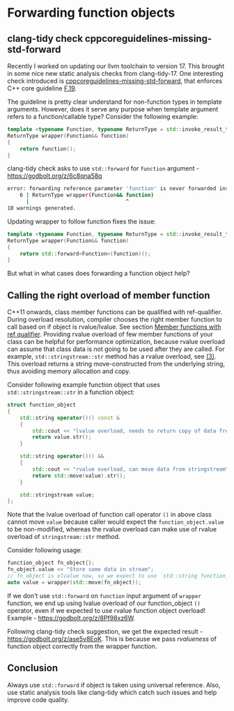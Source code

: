 # Forwarding function objects

## clang-tidy check cppcoreguidelines-missing-std-forward

Recently I worked on updating our llvm toolchain to version 17. This brought in some nice new static
analysis checks from clang-tidy-17. One interesting check introduced is
[cppcoreguidelines-missing-std-forward](https://clang.llvm.org/extra/clang-tidy/checks/cppcoreguidelines/missing-std-forward.html),
that enforces C++ core guideline
[F.19](http://isocpp.github.io/CppCoreGuidelines/CppCoreGuidelines#Rf-forward). 

The guideline is pretty clear understand for non-function types in template arguments. However, does
it serve any purpose when template argument refers to a function/callable type? Consider the following example:

```cpp
template <typename Function, typename ReturnType = std::invoke_result_t<Function>>
ReturnType wrapper(Function&& function)
{
    return function();
}
```

clang-tidy check asks to use `std::forward` for `function` argument - https://godbolt.org/z/6c8qna58q
```sh
error: forwarding reference parameter 'function' is never forwarded inside the function body [cppcoreguidelines-missing-std-forward,-warnings-as-errors]
    6 | ReturnType wrapper(Function&& function)
      |                               ^
10 warnings generated.
```

Updating wrapper to follow function fixes the issue:
```cpp
template <typename Function, typename ReturnType = std::invoke_result_t<Function>>
ReturnType wrapper(Function&& function)
{
    return std::forward<Function>(function)();
}
```

But what in what cases does forwarding a function object help?

## Calling the right overload of member function

C++11 onwards, class member functions can be qualified with ref-qualifier. During overload
resolution, compiler chooses the right member function to call based on if object is rvalue/lvalue.
See section [Member functions with ref
qualifier](https://en.cppreference.com/w/cpp/language/member_functions). Providing rvalue overload
of few member functions of your class can be helpful for performance optimization, because rvalue
overload can assume that class data is not going to be used after they are called. For example,
`std::stringstream::str` method has a rvalue overload, see
[(3)](https://en.cppreference.com/w/cpp/io/basic_stringstream/str). This overload returns a string
move-constructed from the underlying string, thus avoiding memory allocation and copy.

Consider following example function object that uses `std::stringstream::str` in a function object:
```cpp
struct function_object
{
    std::string operator()() const &
    {
        std::cout << "lvalue overload, needs to return copy of data from stringstream\n";
        return value.str();
    }

    std::string operator()() &&
    {
        std::cout << "rvalue overload, can move data from stringstream\n";
        return std::move(value).str();
    }

    std::stringstream value;
};
```

Note that the lvalue overload of function call operator `()` in above class cannot move `value`
because caller would expect the `function_object.value` to be non-modified, whereas the rvalue
overload can make use of rvalue overload of `stringstream::str` method.  

Consider following usage:
```cpp
function_object fn_object{};
fn_object.value << "Store some data in stream";
// fn_object is xlvalue now, so we expect to use `std::string function_object::operator()&&`
auto value = wrapper(std::move(fn_object));
```

If we don't use `std::forward` on `function` input argument of `wrapper` function, we end up
using lvalue overload of our function_object `()` operator, even if we expected to use rvalue
function object overload! Example - https://godbolt.org/z/8Pf98xz6W.

Following clang-tidy check suggestion, we get the expected result - https://godbolt.org/z/ase5v8EoK. This is because we pass *rvalueness* of function object correctly from the wrapper function.

## Conclusion

Always use `std::forward` if object is taken using universal reference. Also, use static analysis
tools like clang-tidy which catch such issues and help improve code quality.
